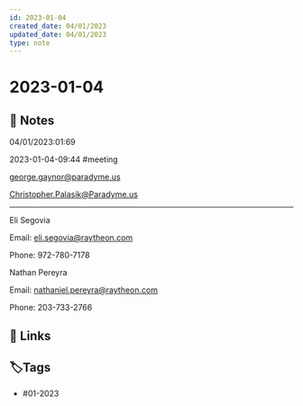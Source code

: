 ```yaml
---
id: 2023-01-04
created_date: 04/01/2023
updated_date: 04/01/2023
type: note
---
```


#  2023-01-04

## 📝 Notes

04/01/2023:01:69

2023-01-04-09:44
#meeting 
 


[george.gaynor@paradyme.us](mailto:george.gaynor@paradyme.us "mailto:george.gaynor@paradyme.us")


[Christopher.Palasik@Paradyme.us](mailto:bryan.na@Paradyme.us "mailto:bryan.na@Paradyme.us")


--- 

Eli Segovia 

Email: [eli.segovia@raytheon.com](mailto:eli.segovia@raytheon.com "mailto:eli.segovia@raytheon.com")

Phone: 972-780-7178

Nathan Pereyra

Email: [nathaniel.pereyra@raytheon.com](mailto:nathaniel.pereyra@raytheon.com "mailto:nathaniel.pereyra@raytheon.com")

Phone: 203-733-2766




## 🔗 Links

## **🏷️Tags**

- #01-2023
